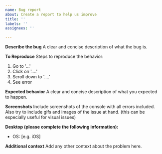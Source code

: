 ```yaml
---
name: Bug report
about: Create a report to help us improve
title: ''
labels: ''
assignees: ''

---
```


**Describe the bug**
A clear and concise description of what the bug is.

**To Reproduce**
Steps to reproduce the behavior:
1. Go to '...'
2. Click on '....'
3. Scroll down to '....'
4. See error

**Expected behavior**
A clear and concise description of what you expected to happen.

**Screenshots**
Include screenshots of the console with all errors included.
Also try to include gifs and images of the issue at hand. (this can be especially useful for visual issues)

**Desktop (please complete the following information):**
 - OS: [e.g. iOS]


**Additional context**
Add any other context about the problem here.
